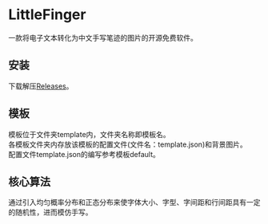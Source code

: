 # LittleFinger
一款将电子文本转化为中文手写笔迹的图片的开源免费软件。
## 安装
下载解压[Releases](https://github.com/Gsllchb/LittleFinger/releases)。
## 模板
模板位于文件夹template内，文件夹名称即模板名。<br>
各模板文件夹内存放该模板的配置文件(文件名：template.json)和背景图片。<br>
配置文件template.json的编写参考模板default。
## 核心算法<br>
通过引入均匀概率分布和正态分布来使字体大小、字型、字间距和行间距具有一定的随机性，进而模仿手写。
